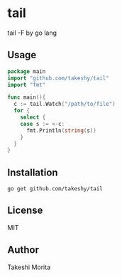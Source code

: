 # tail
tail -F by go lang

## Usage

```go
package main
import "github.com/takeshy/tail"
import "fmt"

func main(){
  c := tail.Watch("/path/to/file")
  for {
    select {
    case s := <-c:
      fmt.Println(string(s))
    }
  }
}

```

## Installation

```
go get github.com/takeshy/tail
```


## License

MIT

## Author

Takeshi Morita
